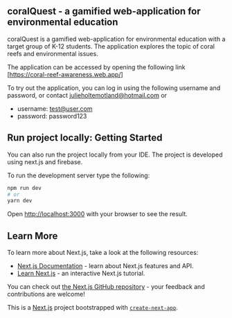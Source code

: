 ## coralQuest - a gamified web-application for environmental education
coralQuest is a gamified web-application for environmental education with a target group of K-12 students. The application explores the topic of coral reefs and environmental issues.

The application can be accessed by opening the following link [https://coral-reef-awareness.web.app/] 

To try out the application, you can log in using the following username and password, or contact julieholtemotland@hotmail.com or <karen mail>
- username: test@user.com
- password: password123


## Run project locally: Getting Started

You can also run the project locally from your IDE. The project is developed using next.js and firebase. 

To run the development server type the following:

```bash
npm run dev
# or
yarn dev
```

Open [http://localhost:3000](http://localhost:3000) with your browser to see the result.



## Learn More

To learn more about Next.js, take a look at the following resources:

- [Next.js Documentation](https://nextjs.org/docs) - learn about Next.js features and API.
- [Learn Next.js](https://nextjs.org/learn) - an interactive Next.js tutorial.

You can check out [the Next.js GitHub repository](https://github.com/vercel/next.js/) - your feedback and contributions are welcome!





This is a [Next.js](https://nextjs.org/) project bootstrapped with [`create-next-app`](https://github.com/vercel/next.js/tree/canary/packages/create-next-app).
